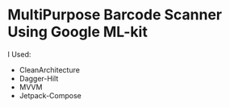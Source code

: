 # MultiPurpose Barcode Scanner Using Google ML-kit
I Used:
- CleanArchitecture
- Dagger-Hilt
- MVVM
- Jetpack-Compose
